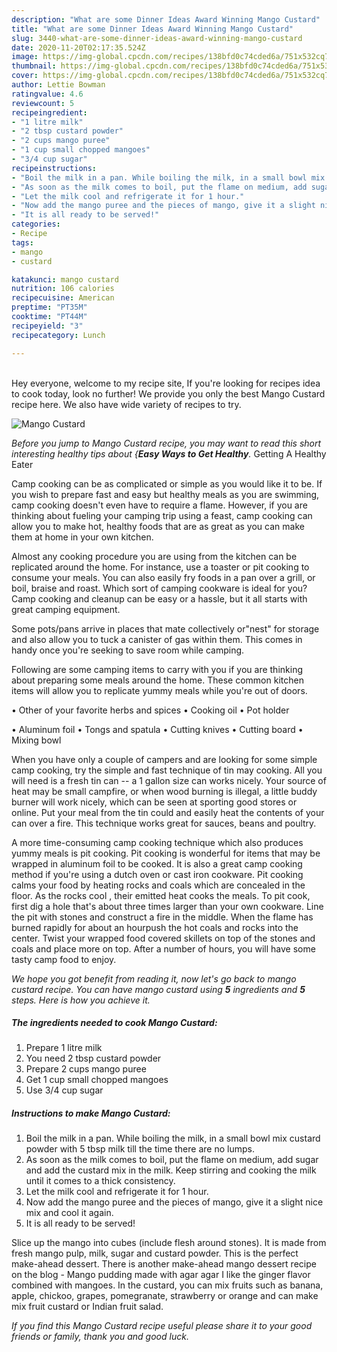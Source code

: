 ```yaml
---
description: "What are some Dinner Ideas Award Winning Mango Custard"
title: "What are some Dinner Ideas Award Winning Mango Custard"
slug: 3440-what-are-some-dinner-ideas-award-winning-mango-custard
date: 2020-11-20T02:17:35.524Z
image: https://img-global.cpcdn.com/recipes/138bfd0c74cded6a/751x532cq70/mango-custard-recipe-main-photo.jpg
thumbnail: https://img-global.cpcdn.com/recipes/138bfd0c74cded6a/751x532cq70/mango-custard-recipe-main-photo.jpg
cover: https://img-global.cpcdn.com/recipes/138bfd0c74cded6a/751x532cq70/mango-custard-recipe-main-photo.jpg
author: Lettie Bowman
ratingvalue: 4.6
reviewcount: 5
recipeingredient:
- "1 litre milk"
- "2 tbsp custard powder"
- "2 cups mango puree"
- "1 cup small chopped mangoes"
- "3/4 cup sugar"
recipeinstructions:
- "Boil the milk in a pan. While boiling the milk, in a small bowl mix custard powder with 5 tbsp milk till the time there are no lumps."
- "As soon as the milk comes to boil, put the flame on medium, add sugar and add the custard mix in the milk. Keep stirring and cooking the milk until it comes to a thick consistency."
- "Let the milk cool and refrigerate it for 1 hour."
- "Now add the mango puree and the pieces of mango, give it a slight nice mix and cool it again."
- "It is all ready to be served!"
categories:
- Recipe
tags:
- mango
- custard

katakunci: mango custard 
nutrition: 106 calories
recipecuisine: American
preptime: "PT35M"
cooktime: "PT44M"
recipeyield: "3"
recipecategory: Lunch

---
```

<br>
Hey everyone, welcome to my recipe site, If you're looking for recipes idea to cook today, look no further! We provide you only the best Mango Custard recipe here. We also have wide variety of recipes to try.
<br>


![Mango Custard](https://img-global.cpcdn.com/recipes/138bfd0c74cded6a/751x532cq70/mango-custard-recipe-main-photo.jpg)

<i>Before you jump to Mango Custard recipe, you may want to read this short interesting healthy tips about {<strong>Easy Ways to Get Healthy</strong>.</i>
Getting A Healthy Eater

    
Camp cooking can be as complicated or simple as you would like it to be. If you wish to prepare fast and easy but healthy meals as you are swimming, camp cooking doesn't even have to require a flame. However, if you are thinking about fueling your camping trip using a feast, camp cooking can allow you to make hot, healthy foods that are as great as you can make them at home in your own kitchen.

 Almost any cooking procedure you are using from the kitchen can be replicated around the home. For instance, use a toaster or pit cooking to consume your meals. You can also easily fry foods in a pan over a grill, or boil, braise and roast. Which sort of camping cookware is ideal for you? Camp cooking and cleanup can be easy or a hassle, but it all starts with great camping equipment.

Some pots/pans arrive in places that mate collectively or"nest" for storage and also allow you to tuck a canister of gas within them. This comes in handy once you're seeking to save room while camping.

Following are some camping items to carry with you if you are thinking about preparing some meals around the home. These common kitchen items will allow you to replicate yummy meals while you're out of doors.


• Other of your favorite herbs and spices
• Cooking oil
• Pot holder

• Aluminum foil
• Tongs and spatula
• Cutting knives
• Cutting board
• Mixing bowl


When you have only a couple of campers and are looking for some simple camp cooking, try the simple and fast technique of tin may cooking. All you will need is a fresh tin can -- a 1 gallon size can works nicely. Your source of heat may be small campfire, or when wood burning is illegal, a little buddy burner will work nicely, which can be seen at sporting good stores or online. Put your meal from the tin could and easily heat the contents of your can over a fire.  This technique works great for sauces, beans and poultry.

A more time-consuming camp cooking technique which also produces yummy meals is pit cooking. Pit cooking is wonderful for items that may be wrapped in aluminum foil to be cooked.  It is also a great camp cooking method if you're using a dutch oven or cast iron cookware. Pit cooking calms your food by heating rocks and coals which are concealed in the floor. As the rocks cool , their emitted heat cooks the meals. To pit cook, first dig a hole that's about three times larger than your own cookware. Line the pit with stones and construct a fire in the middle. When the flame has burned rapidly for about an hourpush the hot coals and rocks into the center. Twist your wrapped food covered skillets on top of the stones and coals and place more on top. After a number of hours, you will have some tasty camp food to enjoy.


<i>We hope you got benefit from reading it, now let's go back to mango custard recipe. You can have mango custard using <strong>5</strong> ingredients and <strong>5</strong> steps. Here is how you achieve it.
</i>

##### The ingredients needed to cook Mango Custard:

1. Prepare 1 litre milk
1. You need 2 tbsp custard powder
1. Prepare 2 cups mango puree
1. Get 1 cup small chopped mangoes
1. Use 3/4 cup sugar


##### Instructions to make Mango Custard:

1. Boil the milk in a pan. While boiling the milk, in a small bowl mix custard powder with 5 tbsp milk till the time there are no lumps.
1. As soon as the milk comes to boil, put the flame on medium, add sugar and add the custard mix in the milk. Keep stirring and cooking the milk until it comes to a thick consistency.
1. Let the milk cool and refrigerate it for 1 hour.
1. Now add the mango puree and the pieces of mango, give it a slight nice mix and cool it again.
1. It is all ready to be served!


Slice up the mango into cubes (include flesh around stones). It is made from fresh mango pulp, milk, sugar and custard powder. This is the perfect make-ahead dessert. There is another make-ahead mango dessert recipe on the blog - Mango pudding made with agar agar I like the ginger flavor combined with mangoes. In the custard, you can mix fruits such as banana, apple, chickoo, grapes, pomegranate, strawberry or orange and can make mix fruit custard or Indian fruit salad. 

<i>If you find this Mango Custard recipe useful please share it to your good friends or family, thank you and good luck.</i>
